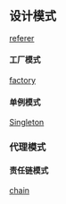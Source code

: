 ## 设计模式

[referer](https://www.cnblogs.com/tugenhua0707/p/5198407.html)

#### 工厂模式

[factory](./factory.md)

#### 单例模式

[Singleton](./singleton.md)

### 代理模式

#### 责任链模式

[chain](./chain.md)
